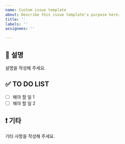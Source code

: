 ```yaml
---
name: Custom issue template
about: Describe this issue template's purpose here.
title: ''
labels: ''
assignees: ''

---
```


## 💭 설명
설명을 작성해 주세요.

## ✅ TO DO LIST
- [ ] 해야 할 일 1
- [ ] 해야 할 일 2

## ❗ 기타
기타 사항을 작성해 주세요.
